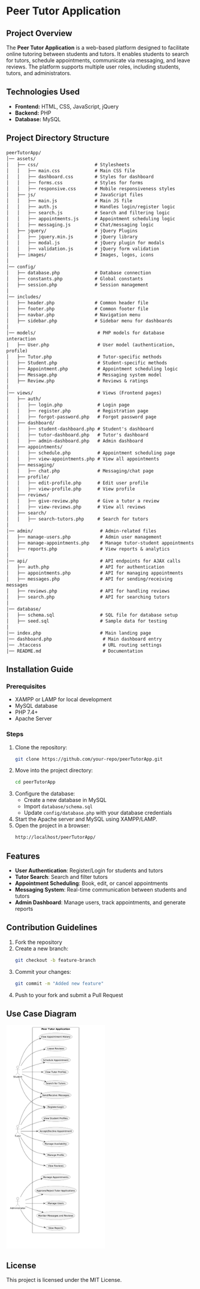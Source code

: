 # Peer Tutor Application

## Project Overview
The **Peer Tutor Application** is a web-based platform designed to facilitate online tutoring between students and tutors. It enables students to search for tutors, schedule appointments, communicate via messaging, and leave reviews. The platform supports multiple user roles, including students, tutors, and administrators.

## Technologies Used
- **Frontend:** HTML, CSS, JavaScript, jQuery
- **Backend:** PHP
- **Database:** MySQL

## Project Directory Structure
```
peerTutorApp/
│── assets/
│   ├── css/                     # Stylesheets
│   │   ├── main.css             # Main CSS file
│   │   ├── dashboard.css        # Styles for dashboard
│   │   ├── forms.css            # Styles for forms
│   │   ├── responsive.css       # Mobile responsiveness styles
│   ├── js/                      # JavaScript files
│   │   ├── main.js              # Main JS file
│   │   ├── auth.js              # Handles login/register logic
│   │   ├── search.js            # Search and filtering logic
│   │   ├── appointments.js      # Appointment scheduling logic
│   │   ├── messaging.js         # Chat/messaging logic
│   ├── jquery/                  # jQuery Plugins
│   │   ├── jquery.min.js        # jQuery library
│   │   ├── modal.js             # jQuery plugin for modals
│   │   ├── validation.js        # jQuery form validation
│   ├── images/                  # Images, logos, icons
│
│── config/
│   ├── database.php             # Database connection
│   ├── constants.php            # Global constants
│   ├── session.php              # Session management
│
│── includes/
│   ├── header.php               # Common header file
│   ├── footer.php               # Common footer file
│   ├── navbar.php               # Navigation menu
│   ├── sidebar.php              # Sidebar menu for dashboards
│
│── models/                       # PHP models for database interaction
│   ├── User.php                  # User model (authentication, profile)
│   ├── Tutor.php                 # Tutor-specific methods
│   ├── Student.php               # Student-specific methods
│   ├── Appointment.php           # Appointment scheduling logic
│   ├── Message.php               # Messaging system model
│   ├── Review.php                # Reviews & ratings
│
│── views/                        # Views (Frontend pages)
│   ├── auth/
│   │   ├── login.php             # Login page
│   │   ├── register.php          # Registration page
│   │   ├── forgot-password.php   # Forgot password page
│   ├── dashboard/
│   │   ├── student-dashboard.php # Student's dashboard
│   │   ├── tutor-dashboard.php   # Tutor's dashboard
│   │   ├── admin-dashboard.php   # Admin dashboard
│   ├── appointments/
│   │   ├── schedule.php          # Appointment scheduling page
│   │   ├── view-appointments.php # View all appointments
│   ├── messaging/
│   │   ├── chat.php              # Messaging/chat page
│   ├── profile/
│   │   ├── edit-profile.php      # Edit user profile
│   │   ├── view-profile.php      # View profile
│   ├── reviews/
│   │   ├── give-review.php       # Give a tutor a review
│   │   ├── view-reviews.php      # View all reviews
│   ├── search/
│   │   ├── search-tutors.php     # Search for tutors
│
│── admin/                         # Admin-related files
│   ├── manage-users.php           # Admin user management
│   ├── manage-appointments.php    # Manage tutor-student appointments
│   ├── reports.php                # View reports & analytics
│
│── api/                           # API endpoints for AJAX calls
│   ├── auth.php                   # API for authentication
│   ├── appointments.php           # API for managing appointments
│   ├── messages.php               # API for sending/receiving messages
│   ├── reviews.php                # API for handling reviews
│   ├── search.php                 # API for searching tutors
│
│── database/
│   ├── schema.sql                 # SQL file for database setup
│   ├── seed.sql                   # Sample data for testing
│
│── index.php                      # Main landing page
│── dashboard.php                   # Main dashboard entry
│── .htaccess                       # URL routing settings
│── README.md                       # Documentation
```

## Installation Guide
### Prerequisites
- XAMPP or LAMP for local development
- MySQL database
- PHP 7.4+
- Apache Server

### Steps
1. Clone the repository:
   ```bash
   git clone https://github.com/your-repo/peerTutorApp.git
   ```
2. Move into the project directory:
   ```bash
   cd peerTutorApp
   ```
3. Configure the database:
   - Create a new database in MySQL
   - Import `database/schema.sql`
   - Update `config/database.php` with your database credentials
4. Start the Apache server and MySQL using XAMPP/LAMP.
5. Open the project in a browser:
   ```bash
   http://localhost/peerTutorApp/
   ```

## Features
- **User Authentication**: Register/Login for students and tutors
- **Tutor Search**: Search and filter tutors
- **Appointment Scheduling**: Book, edit, or cancel appointments
- **Messaging System**: Real-time communication between students and tutors
- **Admin Dashboard**: Manage users, track appointments, and generate reports

## Contribution Guidelines
1. Fork the repository
2. Create a new branch:
   ```bash
   git checkout -b feature-branch
   ```
3. Commit your changes:
   ```bash
   git commit -m "Added new feature"
   ```
4. Push to your fork and submit a Pull Request

## Use Case Diagram

![Peer Tutor Use Case Diagram](assets/diagram.png)

## License
This project is licensed under the MIT License.
